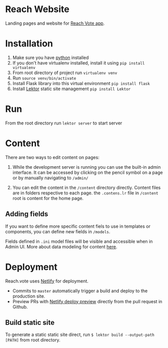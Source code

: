# Reach Website

Landing pages and website for [Reach Vote app](https://github.com/ben-pr-p/reach-client).

# Installation

1.  Make sure you have [python](https://www.python.org/) installed
2.  If you don't have virtualenv installed, install it using `pip install virtualenv`
3.  From root directory of project run `virtualenv venv`
4.  Run `source venv/bin/activate`
5.  Install Flask library into this virtual environment `pip install flask`
6.  Install [Lektor](https://www.getlektor.com/docs/) static site management `pip install Lektor`

# Run

From the root directory run `lektor server` to start server

# Content

There are two ways to edit content on pages:

1.  While the development server is running you can use the built-in admin interface. It can be accessed by clicking on the pencil symbol on a page or by manually navigating to `/admin/`

2.  You can edit the content in the `/content` directory directly. Content files are in folders respective to each page. the `.contens.lr` file in `/content` root is content for the home page.

## Adding fields

If you want to define more specific content fiels to use in templates or components, you can define new fields in `/models`.

Fields defined in `.ini` model files will be visible and accessible when in Admin UI. More about data modeling for content [here](https://www.getlektor.com/docs/models/).

# Deployment

Reach.vote uses [Netlify](https://www.netlify.com/) for deployment.
* Commits to `master` automatically trigger a build and deploy to the production site.
* Preview PRs with [Netlify deploy preview](https://www.netlify.com/blog/2016/07/20/introducing-deploy-previews-in-netlify/) directly from the pull request in Github.

## Build static site
To generate a static static site direct, run `$ lektor build --output-path [PATH]` from root directory.
